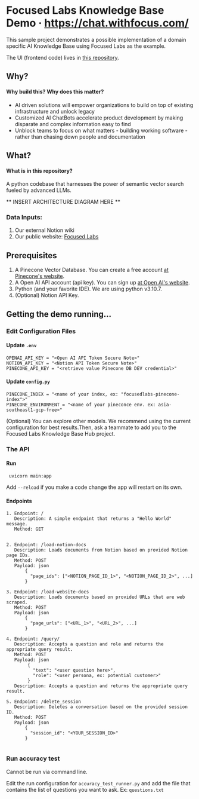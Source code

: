 # Focused Labs Knowledge Base Demo · https://chat.withfocus.com/

This sample project demonstrates a possible implementation of a domain specific AI Knowledge Base using Focused Labs as
the example.

The UI (frontend code) lives in [this repository](https://github.com/focused-labs/knowledge-base-demo-ui).

## Why?

#### Why build this? Why does this matter?

- AI driven solutions will empower organizations to build on top of existing infrastructure and unlock legacy
- Customized AI ChatBots accelerate product development by making disparate and complex information easy to find
- Unblock teams to focus on what matters - building working software - rather than chasing down people and documentation

## What?

#### What is in this repository?

A python codebase that harnesses the power of semantic vector search fueled by advanced LLMs.

** INSERT ARCHITECTURE DIAGRAM HERE **

### Data Inputs:

1. Our external Notion wiki
2. Our public website: [Focused Labs](https://focusedlabs.io/)

## Prerequisites

1. A Pinecone Vector Database. You can create a free account [at Pinecone's website](https://www.pinecone.io/).
2. A Open AI API account (api key). You can sign up [at Open AI's website](https://platform.openai.com/signup).
3. Python (and your favorite IDE). We are using python v3.10.7.
4. (Optional) Notion API Key.


## Getting the demo running...

### Edit Configuration Files

#### Update `.env`

```
OPENAI_API_KEY = "<Open AI API Token Secure Note>"
NOTION_API_KEY = "<Notion API Token Secure Note>"
PINECONE_API_KEY = "<retrieve value Pinecone DB DEV credential>"
```

#### Update `config.py`

```
PINECONE_INDEX = "<name of your index, ex: "focusedlabs-pinecone-index">"
PINECONE_ENVIRONMENT = "<name of your pineconce env. ex: asia-southeast1-gcp-free>"
```

(Optional) You can explore other models. We recommend using the current configuration for best results.Then, ask a teammate to add you to the Focused
Labs Knowledge Base Hub project.

### The API

#### Run

```
 uvicorn main:app
```

Add `--reload` if you make a code change the app will restart on its own.

#### Endpoints

```
1. Endpoint: /
   Description: A simple endpoint that returns a "Hello World" message.
   Method: GET
   
   
2. Endpoint: /load-notion-docs
   Description: Loads documents from Notion based on provided Notion page IDs.
   Method: POST
   Payload: json
       {
         "page_ids": ["<NOTION_PAGE_ID_1>", "<NOTION_PAGE_ID_2>", ...]
       }
   
3. Endpoint: /load-website-docs
   Description: Loads documents based on provided URLs that are web scraped.
   Method: POST
   Payload: json
       {
         "page_urls": ["<URL_1>", "<URL_2>", ...]
       }
   
4. Endpoint: /query/
   Description: Accepts a question and role and returns the appropriate query result.
   Method: POST
   Payload: json
        {
          "text": "<user question here>",
          "role": "<user persona, ex: potential customer>"
        }
   Description: Accepts a question and returns the appropriate query result.
   
5. Endpoint: /delete_session
   Description: Deletes a conversation based on the provided session ID.
   Method: POST
   Payload: json
       {
         "session_id": "<YOUR_SESSION_ID>"
       }
   
```

### Run accuracy test

Cannot be run via command line.

Edit the run configuration for `accuracy_test_runner.py` and add the file that contains the list of questions you want
to ask. Ex: `questions.txt`



